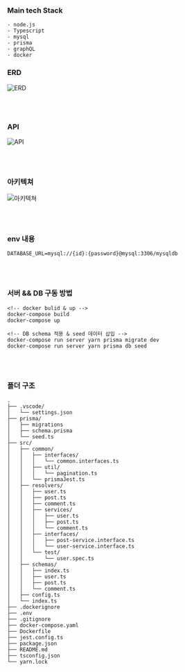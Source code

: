 ### **Main tech Stack**

```
- node.js
- Typescript
- mysql
- prisma
- graphQL
- docker
```

### **ERD**

![ERD](https://img1.daumcdn.net/thumb/R1280x0/?scode=mtistory2&fname=https%3A%2F%2Fblog.kakaocdn.net%2Fdn%2FY4vjy%2FbtsgDhK8wqd%2FqBMKKhfka8xTb95us1IP5K%2Fimg.png)

<br><br>

### **API**

![API](https://img1.daumcdn.net/thumb/R1280x0/?scode=mtistory2&fname=https%3A%2F%2Fblog.kakaocdn.net%2Fdn%2FdKRg43%2FbtsgJ1BIwwT%2FdvCXzzrrAydTPWtXJlC5Bk%2Fimg.png)

<br><br>

### **아키텍쳐**

![아키텍쳐](https://img1.daumcdn.net/thumb/R1280x0/?scode=mtistory2&fname=https%3A%2F%2Fblog.kakaocdn.net%2Fdn%2FcdL5cv%2FbtsgCjEkbx5%2FLTXIvKiM4oTeCqrz30hkCk%2Fimg.png)

<br><br>

### **env 내용**

```
DATABASE_URL=mysql://{id}:{password}@mysql:3306/mysqldb
```

<br><br>

### **서버 && DB 구동 방법**

```
<!-- docker bulid & up -->
docker-compose build
docker-compose up

<!-- DB schema 적용 & seed 데이터 삽입 -->
docker-compose run server yarn prisma migrate dev
docker-compose run server yarn prisma db seed
```

<br><br>

### **폴더 구조**

```
.
├── .vscode/
│   └── settings.json
├── prisma/
│   ├── migrations
│   ├── schema.prisma
│   └── seed.ts
├── src/
│   ├── common/
│   │   ├── interfaces/
│   │   │   └── common.interfaces.ts
│   │   ├── util/
│   │   │   └── pagination.ts
│   │   └── prismaJest.ts
│   ├── resolvers/
│   │   ├── user.ts
│   │   ├── post.ts
│   │   ├── comment.ts
│   │   ├── services/
│   │   │   ├── user.ts
│   │   │   ├── post.ts
│   │   │   └── comment.ts
│   │   ├── interfaces/
│   │   │   ├── post-service.interface.ts
│   │   │   └── user-service.interface.ts
│   │   └── test/
│   │       └── user.spec.ts
│   ├── schemas/
│   │   ├── index.ts
│   │   ├── user.ts
│   │   ├── post.ts
│   │   └── comment.ts
│   ├── config.ts
│   └── index.ts
├── .dockerignore
├── .env
├── .gitignore
├── docker-compose.yaml
├── Dockerfile
├── jest.config.ts
├── package.json
├── README.md
├── tsconfig.json
└── yarn.lock
```
